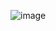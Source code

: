 ![image](https://github.com/leiasantos/exercicio-reprograma-menu2/assets/57420848/a1ad337e-cc2c-4bc2-8e86-43908dcc0e0f)
